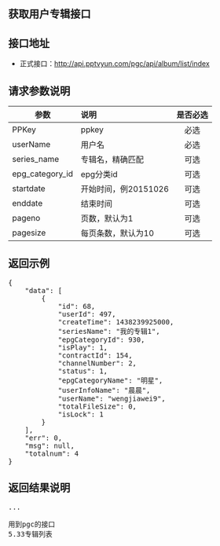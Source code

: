 获取用户专辑接口
----------

接口地址
----------
  * 正式接口：http://api.pptvyun.com/pgc/api/album/list/index

请求参数说明
----------
|  参数         |说明          |是否必选|
| ------------- |:-------------|:-----:|
| PPKey      | ppkey |必选|
| userName      | 用户名 |必选    |
| series_name      | 专辑名，精确匹配 |可选    |
| epg_category_id      | epg分类id |可选    |
| startdate      | 开始时间，例20151026 |可选    |
| enddate      | 结束时间 |可选    |
| pageno      | 页数，默认为1 |可选    |
| pagesize      | 每页条数，默认为10 |可选    |
返回示例
----------
<pre>
{
    "data": [
        {
            "id": 68,
            "userId": 497,
            "createTime": 1438239925000,
            "seriesName": "我的专辑1",
            "epgCategoryId": 930,
            "isPlay": 1,
            "contractId": 154,
            "channelNumber": 2,
            "status": 1,
            "epgCategoryName": "明星",
            "userInfoName": "晨晨",
            "userName": "wengjiawei9",
            "totalFileSize": 0,
            "isLock": 1
        }
    ],
    "err": 0,
    "msg": null,
    "totalnum": 4
}
</pre>

返回结果说明
----------
<pre>
...

用到pgc的接口
5.33专辑列表
</pre>